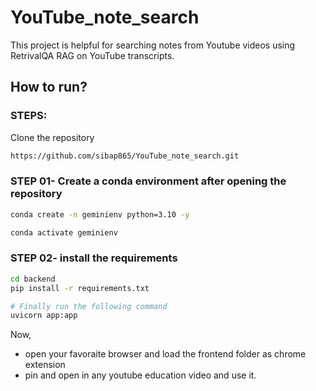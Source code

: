 # YouTube_note_search
This project is helpful for searching notes from Youtube videos using RetrivalQA RAG on YouTube transcripts.

## How to run?
### STEPS:

Clone the repository

```bash
https://github.com/sibap865/YouTube_note_search.git
```
### STEP 01- Create a conda environment after opening the repository

```bash
conda create -n geminienv python=3.10 -y
```

```bash
conda activate geminienv
```


### STEP 02- install the requirements
```bash
cd backend
pip install -r requirements.txt
```


```bash
# Finally run the following command
uvicorn app:app
```

Now,
* open your favoraite browser and load the frontend folder as chrome extension
* pin and open in any youtube education video and use it.
```bash

```
